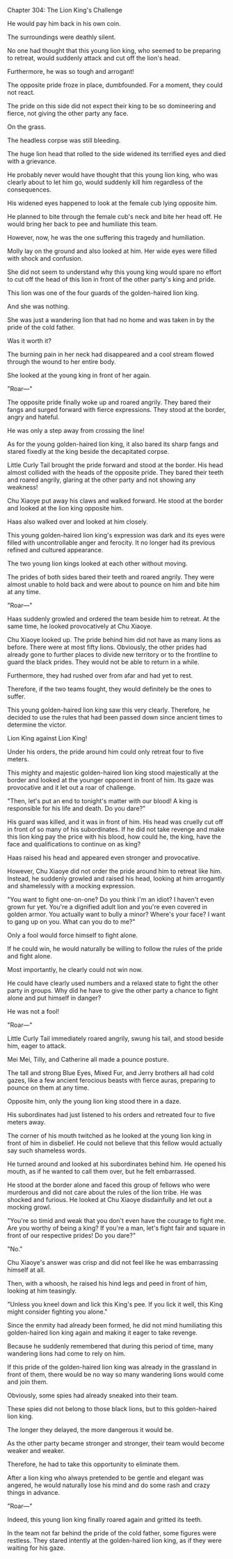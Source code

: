 Chapter 304: The Lion King's Challenge

He would pay him back in his own coin.

The surroundings were deathly silent.

No one had thought that this young lion king, who seemed to be preparing to retreat, would suddenly attack and cut off the lion's head.

Furthermore, he was so tough and arrogant\!

The opposite pride froze in place, dumbfounded. For a moment, they could not react.

The pride on this side did not expect their king to be so domineering and fierce, not giving the other party any face.

On the grass.

The headless corpse was still bleeding.

The huge lion head that rolled to the side widened its terrified eyes and died with a grievance.

He probably never would have thought that this young lion king, who was clearly about to let him go, would suddenly kill him regardless of the consequences.

His widened eyes happened to look at the female cub lying opposite him.

He planned to bite through the female cub's neck and bite her head off. He would bring her back to pee and humiliate this team.

However, now, he was the one suffering this tragedy and humiliation.

Molly lay on the ground and also looked at him. Her wide eyes were filled with shock and confusion.

She did not seem to understand why this young king would spare no effort to cut off the head of this lion in front of the other party's king and pride.

This lion was one of the four guards of the golden-haired lion king.

And she was nothing.

She was just a wandering lion that had no home and was taken in by the pride of the cold father.

Was it worth it?

The burning pain in her neck had disappeared and a cool stream flowed through the wound to her entire body.

She looked at the young king in front of her again.

"Roar—"

The opposite pride finally woke up and roared angrily. They bared their fangs and surged forward with fierce expressions. They stood at the border, angry and hateful.

He was only a step away from crossing the line\!

As for the young golden-haired lion king, it also bared its sharp fangs and stared fixedly at the king beside the decapitated corpse.

Little Curly Tail brought the pride forward and stood at the border. His head almost collided with the heads of the opposite pride. They bared their teeth and roared angrily, glaring at the other party and not showing any weakness\!

Chu Xiaoye put away his claws and walked forward. He stood at the border and looked at the lion king opposite him.

Haas also walked over and looked at him closely.

This young golden-haired lion king's expression was dark and its eyes were filled with uncontrollable anger and ferocity. It no longer had its previous refined and cultured appearance.

The two young lion kings looked at each other without moving.

The prides of both sides bared their teeth and roared angrily. They were almost unable to hold back and were about to pounce on him and bite him at any time.

"Roar—"

Haas suddenly growled and ordered the team beside him to retreat. At the same time, he looked provocatively at Chu Xiaoye.

Chu Xiaoye looked up. The pride behind him did not have as many lions as before. There were at most fifty lions. Obviously, the other prides had already gone to further places to divide new territory or to the frontline to guard the black prides. They would not be able to return in a while.

Furthermore, they had rushed over from afar and had yet to rest.

Therefore, if the two teams fought, they would definitely be the ones to suffer.

This young golden-haired lion king saw this very clearly. Therefore, he decided to use the rules that had been passed down since ancient times to determine the victor.

Lion King against Lion King\!

Under his orders, the pride around him could only retreat four to five meters.

This mighty and majestic golden-haired lion king stood majestically at the border and looked at the younger opponent in front of him. Its gaze was provocative and it let out a roar of challenge.

"Then, let's put an end to tonight's matter with our blood\! A king is responsible for his life and death. Do you dare?"

His guard was killed, and it was in front of him. His head was cruelly cut off in front of so many of his subordinates. If he did not take revenge and make this lion king pay the price with his blood, how could he, the king, have the face and qualifications to continue on as king?

Haas raised his head and appeared even stronger and provocative.

However, Chu Xiaoye did not order the pride around him to retreat like him. Instead, he suddenly growled and raised his head, looking at him arrogantly and shamelessly with a mocking expression.

"You want to fight one-on-one? Do you think I'm an idiot? I haven't even grown fur yet. You're a dignified adult lion and you're even covered in golden armor. You actually want to bully a minor? Where's your face? I want to gang up on you. What can you do to me?"

Only a fool would force himself to fight alone.

If he could win, he would naturally be willing to follow the rules of the pride and fight alone.

Most importantly, he clearly could not win now.

He could have clearly used numbers and a relaxed state to fight the other party in groups. Why did he have to give the other party a chance to fight alone and put himself in danger?

He was not a fool\!

"Roar—"

Little Curly Tail immediately roared angrily, swung his tail, and stood beside him, eager to attack.

Mei Mei, Tilly, and Catherine all made a pounce posture.

The tall and strong Blue Eyes, Mixed Fur, and Jerry brothers all had cold gazes, like a few ancient ferocious beasts with fierce auras, preparing to pounce on them at any time.

Opposite him, only the young lion king stood there in a daze.

His subordinates had just listened to his orders and retreated four to five meters away.

The corner of his mouth twitched as he looked at the young lion king in front of him in disbelief. He could not believe that this fellow would actually say such shameless words.

He turned around and looked at his subordinates behind him. He opened his mouth, as if he wanted to call them over, but he felt embarrassed.

He stood at the border alone and faced this group of fellows who were murderous and did not care about the rules of the lion tribe. He was shocked and furious. He looked at Chu Xiaoye disdainfully and let out a mocking growl.

"You're so timid and weak that you don't even have the courage to fight me. Are you worthy of being a king? If you're a man, let's fight fair and square in front of our respective prides\! Do you dare?"

"No."

Chu Xiaoye's answer was crisp and did not feel like he was embarrassing himself at all.

Then, with a whoosh, he raised his hind legs and peed in front of him, looking at him teasingly.

"Unless you kneel down and lick this King's pee. If you lick it well, this King might consider fighting you alone."

Since the enmity had already been formed, he did not mind humiliating this golden-haired lion king again and making it eager to take revenge.

Because he suddenly remembered that during this period of time, many wandering lions had come to rely on him.

If this pride of the golden-haired lion king was already in the grassland in front of them, there would be no way so many wandering lions would come and join them.

Obviously, some spies had already sneaked into their team.

These spies did not belong to those black lions, but to this golden-haired lion king.

The longer they delayed, the more dangerous it would be.

As the other party became stronger and stronger, their team would become weaker and weaker.

Therefore, he had to take this opportunity to eliminate them.

After a lion king who always pretended to be gentle and elegant was angered, he would naturally lose his mind and do some rash and crazy things in advance.

"Roar—"

Indeed, this young lion king finally roared again and gritted its teeth.

In the team not far behind the pride of the cold father, some figures were restless. They stared intently at the golden-haired lion king, as if they were waiting for his gaze.